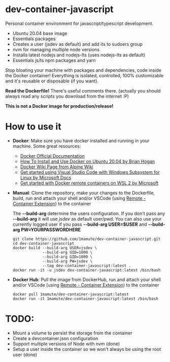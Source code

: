 # dev-container-javascript

Personal container environment for javascript/typescript development.

- Ubuntu 20.04 base image
- Essentials packages
- Creates a user (jsdev as default) and add its to sudoers group 
- nvm for managing multiple node versions
- Installs latest nodejs and nodejs-lts (uses nodejs-lts as default)
- Essentials js/ts npm packages and yarn

Stop bloating your machine with packages and dependencies, code inside the Docker container! Everything is isolated, controlled, 100% customizable and it's reusable or disposable (if you want).

**Read the Dockerfile!** There's useful comments there. (actually you should always read any scripts you download from the internet :P)

**This is not a Docker image for production/release!**
# How to use it

- **Docker**:
  Make sure you have docker installed and running in your machine.
  Some great resources:

  - [Docker Official Documentation](https://docs.docker.com/get-started/)
  - [How To Install and Use Docker on Ubuntu 20.04 by Brian Hogan](https://www.digitalocean.com/community/tutorials/how-to-install-and-use-docker-on-ubuntu-20-04)
  - [Docker Wiki Page from Alpine Wiki](https://wiki.alpinelinux.org/wiki/Docker)
  - [Get started using Visual Studio Code with Windows Subsystem for Linux by Microsoft Docs](https://docs.microsoft.com/pt-br/windows/wsl/tutorials/wsl-vscode)
  - [Get started with Docker remote containers on WSL 2 by Microsoft](https://docs.microsoft.com/pt-br/windows/wsl/tutorials/wsl-containers)

- **Manual**:
  Clone the repository, make your changes to the Dockerfile, build, run and attach your shell and/or VSCode (using [Remote - Container Extension](https://marketplace.visualstudio.com/items?itemName=ms-vscode-remote.remote-containers)) to the container

  The **--build-arg** determine the users configuration. If you don't pass any **--build-arg** it will use _jsdev_ as default user/pwd. You can also use your currently logged user if you pass **--build-arg USER=$USER** and **--build-arg PW=YOURPASSWORDHERE**
  ```
  git clone https://github.com/1mamute/dev-container-javascript.git
  cd dev-container-javascript
  docker build --build-arg USER=jsdev \
               --build-arg UID=1000 \
               --build-arg GID=1000 \
               --build-arg PW=jsdev \
               --tag dev-container-javascript:latest .
  docker run -it -u jsdev dev-container-javascript:latest /bin/bash
  ```

- **Docker Hub**:
  Pull the image from DockerHub, run and attach your shell and/or VSCode (using [Remote - Container Extension](https://marketplace.visualstudio.com/items?itemName=ms-vscode-remote.remote-containers)) to the container
  ```
  docker pull 1mamute/dev-container-javascript:latest
  docker run -it 1mamute/dev-container-javascript:latest /bin/bash
  ```

# TODO:

- Mount a volume to persist the storage from the container
- Create a devcontainer.json configuration
- Support multiple versions of Node with nvm (done)
- Setup a user inside the container so we won't always be using the root user (done)
